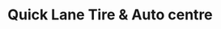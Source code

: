---
title: "Quick Lane Tire & Auto centre"
url: /abbotsford/quick-lane-tire-und-auto-centre/
shop: Autowerkstatt
---